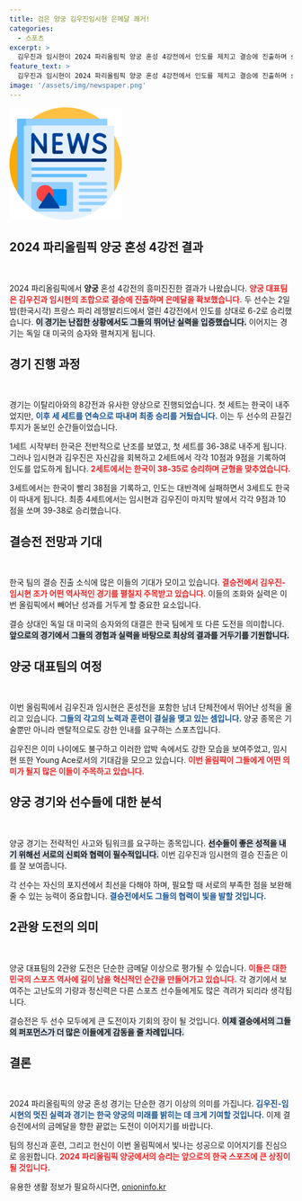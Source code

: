 ```yaml
---
title: 검은 양궁 김우진임시현 은메달 쾌거!
categories:
  - 스포츠
excerpt: >
  김우진과 임시현이 2024 파리올림픽 양궁 혼성 4강전에서 인도를 제치고 결승에 진출하며 silver medal을 확보했습니다! 2관왕 도전을 위해 단 한 경기만 남겨두고 있는 이들의 여정을 주목하세요!
feature_text: >
  김우진과 임시현이 2024 파리올림픽 양궁 혼성 4강전에서 인도를 제치고 결승에 진출하며 silver medal을 확보했습니다! 2관왕 도전을 위해 단 한 경기만 남겨두고 있는 이들의 여정을 주목하세요!
image: '/assets/img/newspaper.png'
---
```


<p><img src="/assets/img/newspaper.png" alt="kimp 속보" /></p>

<h2 data-ke-size="size26">2024 파리올림픽 양궁 혼성 4강전 결과</h2>

<p data-ke-size="size16">&nbsp;</p>

<p>2024 파리올림픽에서 <b>양궁</b> 혼성 4강전의 흥미진진한 결과가 나왔습니다. <b><span style="color: #ee2323;">양궁 대표팀은 김우진과 임시현의 조합으로 결승에 진출하며 은메달을 확보했습니다.</span></b> 두 선수는 2일 밤(한국시각) 프랑스 파리 레쟁발리드에서 열린 4강전에서 인도를 상대로 6-2로 승리했습니다. <b><span style="background-color: #21538527;">이 경기는 난접한 상황에서도 그들의 뛰어난 실력을 입증했습니다.</span></b> 이어지는 경기는 독일 대 미국의 승자와 펼쳐지게 됩니다. </p>

<h2 data-ke-size="size26">경기 진행 과정</h2>

<p data-ke-size="size16">&nbsp;</p>

<p>경기는 이탈리아와의 8강전과 유사한 양상으로 진행되었습니다. 첫 세트는 한국이 내주었지만, <b><span style="color: #1a5490;">이후 세 세트를 연속으로 따내며 최종 승리를 거뒀습니다.</span></b> 이는 두 선수의 끈질긴 투지가 돋보인 순간들이었습니다. </p>

<p>1세트 시작부터 한국은 전반적으로 난조를 보였고, 첫 세트를 36-38로 내주게 됩니다. 그러나 임시현과 김우진은 자신감을 회복하고 2세트에서 각각 10점과 9점을 기록하여 인도를 압도하게 됩니다. <b><span style="color: #ee2323;">2세트에서는 한국이 38-35로 승리하며 균형을 맞추었습니다.</span></b></p>

<p>3세트에서는 한국이 빨리 38점을 기록하고, 인도는 대반격에 실패하면서 3세트도 한국이 따내게 됩니다. 최종 4세트에서는 임시현과 김우진이 마지막 발에서 각각 9점과 10점을 쏘며 39-38로 승리했습니다. </p>

<h2 data-ke-size="size26">결승전 전망과 기대</h2>

<p data-ke-size="size16">&nbsp;</p>

<p>한국 팀의 결승 진출 소식에 많은 이들의 기대가 모이고 있습니다. <b><span style="color: #ee2323;">결승전에서 김우진-임시현 조가 어떤 역사적인 경기를 펼칠지 주목받고 있습니다.</span></b> 이들의 조화와 실력은 이번 올림픽에서 빼어난 성과를 거두게 할 중요한 요소입니다. </p>

<p>결승 상대인 독일 대 미국의 승자와의 대결은 한국 팀에게 또 다른 도전을 의미합니다. <b><span style="background-color: #21538527;">앞으로의 경기에서 그들의 경험과 실력을 바탕으로 최상의 결과를 거두기를 기원합니다.</span></b> </p>

<h2 data-ke-size="size26">양궁 대표팀의 여정</h2>

<p data-ke-size="size16">&nbsp;</p>

<p>이번 올림픽에서 김우진과 임시현은 혼성전을 포함한 남녀 단체전에서 뛰어난 성적을 올리고 있습니다. <b><span style="color: #1a5490;">그들의 각고의 노력과 훈련이 결실을 맺고 있는 셈입니다.</span></b> 양궁 종목은 기술뿐만 아니라 멘탈적으로도 강한 인내를 요구하는 스포츠입니다. </p>

<p>김우진은 이미 나이에도 불구하고 이러한 압박 속에서도 강한 모습을 보여주었고, 임시현 또한 Young Ace로서의 기대감을 모으고 있습니다. <b><span style="color: #ee2323;">이번 올림픽이 그들에게 어떤 의미가 될지 많은 이들이 주목하고 있습니다.</span></b></p>

<h2 data-ke-size="size26">양궁 경기와 선수들에 대한 분석</h2>

<p data-ke-size="size16">&nbsp;</p>

<p>양궁 경기는 전략적인 사고와 팀워크를 요구하는 종목입니다. <b><span style="background-color: #21538527;">선수들이 좋은 성적을 내기 위해선 서로의 신뢰와 협력이 필수적입니다.</span></b> 이번 김우진과 임시현의 결승 진출은 이를 잘 보여줍니다. </p>

<p>각 선수는 자신의 포지션에서 최선을 다해야 하며, 필요할 때 서로의 부족한 점을 보완해줄 수 있는 능력이 중요합니다. <b><span style="color: #1a5490;">결승전에서도 그들의 협력이 빛을 발할 것입니다.</span></b></p>

<h2 data-ke-size="size26">2관왕 도전의 의미</h2>

<p data-ke-size="size16">&nbsp;</p>

<p>양궁 대표팀의 2관왕 도전은 단순한 금메달 이상으로 평가될 수 있습니다. <b><span style="color: #ee2323;">이들은 대한민국의 스포츠 역사에 길이 남을 혁신적인 순간을 만들어가고 있습니다.</span></b> 각 경기에서 보여주는 고난도의 기량과 정신력은 다른 스포츠 선수들에게도 많은 격려가 되리라 생각됩니다.</p>

<p>결승전은 두 선수 모두에게 큰 도전이자 기회의 장이 될 것입니다. <b><span style="background-color: #21538527;">이제 결승에서의 그들의 퍼포먼스가 더 많은 이들에게 감동을 줄 차례입니다.</span></b> </p>

<h2 data-ke-size="size26">결론</h2>

<p data-ke-size="size16">&nbsp;</p>

<p>2024 파리올림픽의 양궁 혼성 경기는 단순한 경기 이상의 의미를 가집니다. <b><span style="color: #1a5490;">김우진-임시현의 멋진 실력과 경기는 한국 양궁의 미래를 밝히는 데 크게 기여할 것입니다.</span></b> 이제 결승전에서의 금메달을 향한 끝없는 도전이 이어지기를 바랍니다. </p>

<p>팀의 정신과 훈련, 그리고 헌신이 이번 올림픽에서 빛나는 성공으로 이어지기를 진심으로 응원합니다. <b><span style="color: #ee2323;">2024 파리올림픽 양궁에서의 승리는 앞으로의 한국 스포츠에 큰 상징이 될 것입니다.</span></b></p>
유용한 생활 정보가 필요하시다면, <a href="https://onioninfo.kr" rel="dofollow">onioninfo.kr</a>



